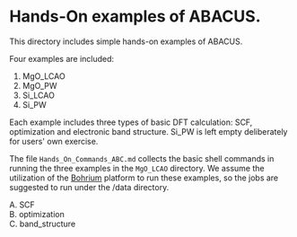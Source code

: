 # Hands-On examples of ABACUS.

This directory includes simple hands-on examples of ABACUS.

Four examples are included:
1. MgO_LCAO
2. MgO_PW
3. Si_LCAO
4. Si_PW

Each example includes three types of basic DFT calculation: SCF, optimization and 
electronic band structure. Si_PW is left empty deliberately for users' own exercise.

The file `Hands_On_Commands_ABC.md` collects the basic shell commands in running the
three examples in the `MgO_LCAO` directory. We assume the utilization of the
[Bohrium](https://bohrium.dp.tech/) platform to run these examples,
so the jobs are suggested to run under the /data directory.

A. SCF  
B. optimization  
C. band_structure
